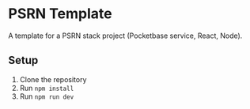 # PSRN Template

A template for a PSRN stack project (Pocketbase service, React, Node).

## Setup

1. Clone the repository
2. Run `npm install`
3. Run `npm run dev`